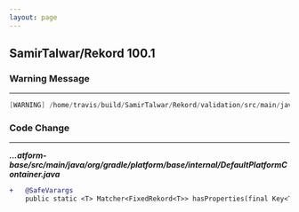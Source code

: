 ```yaml
---
layout: page
---
```

## SamirTalwar/Rekord 100.1

### Warning Message

---------------------

```java
[WARNING] /home/travis/build/SamirTalwar/Rekord/validation/src/main/java/com/noodlesandwich/rekord/validation/RekordMatchers.java:[61,66] Varargs method could cause heap pollution from non-reifiable varargs parameter keys
```

### Code Change

---------------------

***...atform-base/src/main/java/org/gradle/platform/base/internal/DefaultPlatformContainer.java***

```diff
+   @SafeVarargs
    public static <T> Matcher<FixedRekord<T>> hasProperties(final Key<T, ?>... keys) {
```